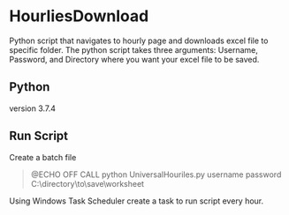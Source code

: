# HourliesDownload
Python script that navigates to hourly page and downloads excel file to specific folder. The python script takes three arguments: Username, Password, and Directory where you want your excel file to be saved.

## Python
version 3.7.4

## Run Script
Create a batch file

> @ECHO OFF
> CALL python UniversalHouriles.py username password C:\\directory\\to\\save\\worksheet

Using Windows Task Scheduler create a task to run script every hour. 


